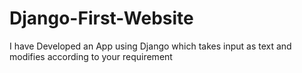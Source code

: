 # Django-First-Website
I have Developed an App using Django which takes input as text and modifies according to your requirement
